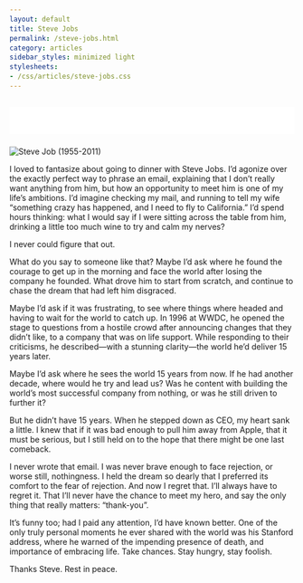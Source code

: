 ```yaml
---
layout: default
title: Steve Jobs
permalink: /steve-jobs.html
category: articles
sidebar_styles: minimized light
stylesheets:
- /css/articles/steve-jobs.css
---
```

## ![Steve Job (1955-2011)](/images/articles/steve-jobs/steve-jobs-1955-2011.png) 

<img src="http://static.keithsilgard.com/images/articles/steve-jobs/steve-jobs-hero.png" alt="Steve Job (1955-2011)">

I loved to fantasize about going to dinner with Steve Jobs. I&#8217;d agonize over the exactly perfect way to phrase an email, explaining that I don&#8217;t really want anything from him, but how an opportunity to meet him is one of my life&#8217;s ambitions. I&#8217;d imagine checking my mail, and running to tell my wife &#8220;something crazy has happened, and I need to fly to California.&#8221; I&#8217;d spend hours thinking: what I would say if I were sitting across the table from him, drinking a little too much wine to try and calm my nerves?

I never could figure that out.

What do you say to someone like that? Maybe I&#8217;d ask where he found the courage to get up in the morning and face the world after losing the company he founded. What drove him to start from scratch, and continue to chase the dream that had left him disgraced.

Maybe I&#8217;d ask if it was frustrating, to see where things where headed and having to wait for the world to catch up. In 1996 at WWDC, he opened the stage to questions from a hostile crowd after announcing changes that they didn&#8217;t like, to a company that was on life support. While responding to their criticisms, he described—with a stunning clarity—the world he&#8217;d deliver 15 years later.

Maybe I&#8217;d ask where he sees the world 15 years from now. If he had another decade, where would he try and lead us? Was he content with building the world&#8217;s most successful company from nothing, or was he still driven to further it? 

But he didn&#8217;t have 15 years. When he stepped down as CEO, my heart sank a little. I knew that if it was bad enough to pull him away from Apple, that it must be serious, but I still held on to the hope that there might be one last comeback.

I never wrote that email. I was never brave enough to face rejection, or worse still, nothingness. I held the dream so dearly that I preferred its comfort to the fear of rejection. And now I regret that. I&#8217;ll always have to regret it. That I&#8217;ll never have the chance to meet my hero, and say the only thing that really matters: &#8220;thank-you&#8221;.

It&#8217;s funny too; had I paid any attention, I&#8217;d have known better. One of the only truly personal moments he ever shared with the world was his Stanford address, where he warned of the impending presence of death, and importance of embracing life. Take chances. Stay hungry, stay foolish.

Thanks Steve. Rest in peace.
